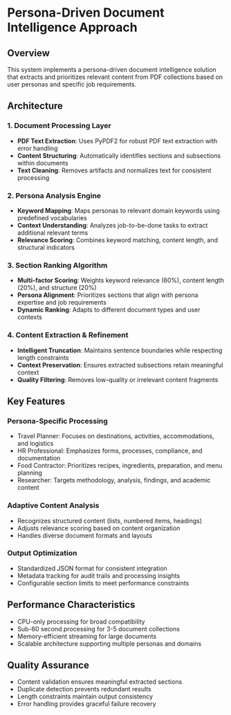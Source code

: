 # Persona-Driven Document Intelligence Approach

## Overview
This system implements a persona-driven document intelligence solution that extracts and prioritizes relevant content from PDF collections based on user personas and specific job requirements.

## Architecture

### 1. Document Processing Layer
- **PDF Text Extraction**: Uses PyPDF2 for robust PDF text extraction with error handling
- **Content Structuring**: Automatically identifies sections and subsections within documents
- **Text Cleaning**: Removes artifacts and normalizes text for consistent processing

### 2. Persona Analysis Engine
- **Keyword Mapping**: Maps personas to relevant domain keywords using predefined vocabularies
- **Context Understanding**: Analyzes job-to-be-done tasks to extract additional relevant terms
- **Relevance Scoring**: Combines keyword matching, content length, and structural indicators

### 3. Section Ranking Algorithm
- **Multi-factor Scoring**: Weights keyword relevance (60%), content length (20%), and structure (20%)
- **Persona Alignment**: Prioritizes sections that align with persona expertise and job requirements
- **Dynamic Ranking**: Adapts to different document types and user contexts

### 4. Content Extraction & Refinement
- **Intelligent Truncation**: Maintains sentence boundaries while respecting length constraints
- **Context Preservation**: Ensures extracted subsections retain meaningful context
- **Quality Filtering**: Removes low-quality or irrelevant content fragments

## Key Features

### Persona-Specific Processing
- Travel Planner: Focuses on destinations, activities, accommodations, and logistics
- HR Professional: Emphasizes forms, processes, compliance, and documentation
- Food Contractor: Prioritizes recipes, ingredients, preparation, and menu planning
- Researcher: Targets methodology, analysis, findings, and academic content

### Adaptive Content Analysis
- Recognizes structured content (lists, numbered items, headings)
- Adjusts relevance scoring based on content organization
- Handles diverse document formats and layouts

### Output Optimization
- Standardized JSON format for consistent integration
- Metadata tracking for audit trails and processing insights
- Configurable section limits to meet performance constraints

## Performance Characteristics
- CPU-only processing for broad compatibility
- Sub-60 second processing for 3-5 document collections
- Memory-efficient streaming for large documents
- Scalable architecture supporting multiple personas and domains

## Quality Assurance
- Content validation ensures meaningful extracted sections
- Duplicate detection prevents redundant results  
- Length constraints maintain output consistency
- Error handling provides graceful failure recovery